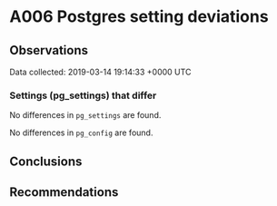 # A006 Postgres setting deviations #

## Observations ##
Data collected: 2019-03-14 19:14:33 +0000 UTC  

### Settings (pg_settings) that differ ###

No differences in `pg_settings` are found.


No differences in `pg_config` are found.



## Conclusions ##


## Recommendations ##

